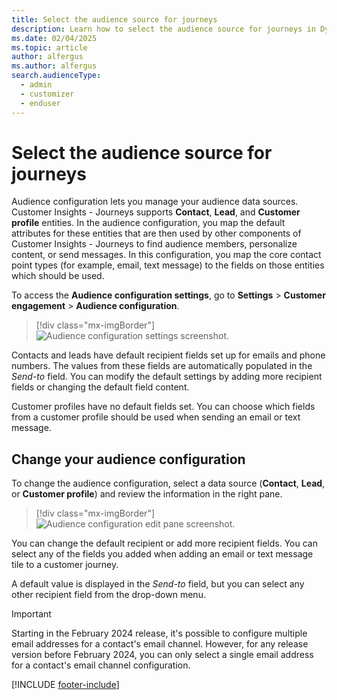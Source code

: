 ```yaml
---
title: Select the audience source for journeys
description: Learn how to select the audience source for journeys in Dynamics 365 Customer Insights - Journeys.
ms.date: 02/04/2025
ms.topic: article
author: alfergus
ms.author: alfergus
search.audienceType: 
  - admin
  - customizer
  - enduser
---
```


# Select the audience source for journeys

Audience configuration lets you manage your audience data sources. Customer Insights - Journeys supports **Contact**, **Lead**, and **Customer profile** entities. In the audience configuration, you map the default attributes for these entities that are then used by other components of Customer Insights - Journeys to find audience members, personalize content, or send messages. In this configuration, you map the core contact point types (for example, email, text message) to the fields on those entities which should be used.

To access the **Audience configuration settings**, go to **Settings** > **Customer engagement** > **Audience configuration**.

> [!div class="mx-imgBorder"]
> ![Audience configuration settings screenshot.](media/real-time-marketing-audience-configuration.png "Audience configuration settings screenshot")

Contacts and leads have default recipient fields set up for emails and phone numbers. The values from these fields are automatically populated in the *Send-to* field. You can modify the default settings by adding more recipient fields or changing the default field content.

Customer profiles have no default fields set. You can choose which fields from a customer profile should be used when sending an email or text message.

## Change your audience configuration

To change the audience configuration, select a data source (**Contact**, **Lead**, or **Customer profile**) and review the information in the right pane.

> [!div class="mx-imgBorder"]
> ![Audience configuration edit pane screenshot.](media/real-time-marketing-audience-edit.png "Audience configuration edit pane screenshot")

You can change the default recipient or add more recipient fields. You can select any of the fields you added when adding an email or text message tile to a customer journey.

A default value is displayed in the *Send-to* field, but you can select any other recipient field from the drop-down menu.

> [!Important]
> Starting in the February 2024 release, it's possible to configure multiple email addresses for a contact's email channel. However, for any release version before February 2024, you can only select a single email address for a contact's email channel configuration.

[!INCLUDE [footer-include](./includes/footer-banner.md)]
